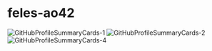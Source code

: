 <h1>feles-ao42</h1>

<!-- <p>
 <a href="https://github.com/anuraghazra/github-readme-stats">
  <img align="left" src="https://github-readme-stats.vercel.app/api?username=feles-ao42&count_private=true&show_icons=true&theme=merko" />
</a> -->
<img alt="GitHubProfileSummaryCards-1" src="http://github-profile-summary-cards.vercel.app/api/cards/profile-details?username=feles-ao42&theme=github_dark">
<img alt="GitHubProfileSummaryCards-2" src="http://github-profile-summary-cards.vercel.app/api/cards/most-commit-language?username=feles-ao42&theme=github_dark">
<img alt="GitHubProfileSummaryCards-4" src="http://github-profile-summary-cards.vercel.app/api/cards/productive-time?username=feles-ao42&theme=github_dark&utcOffset=9">
</p>
